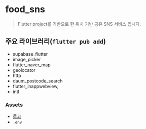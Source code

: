 
# food_sns

> Flutter project를 기반으로 한 위치 기반 공유 SNS 서비스 입니다.

## 주요 라이브러리(`flutter pub add`)

- supabase_flutter
- image_picker
- flutter_naver_map
- geolocator
- http
- daum_postcode_search
- flutter_inappwebview,
- intl

### Assets

- [로고](https://www.flaticon.com/free-icon/plate_721743?term=restaurant&page=1&position=16&origin=style&related_id=721743)
- `.env`
